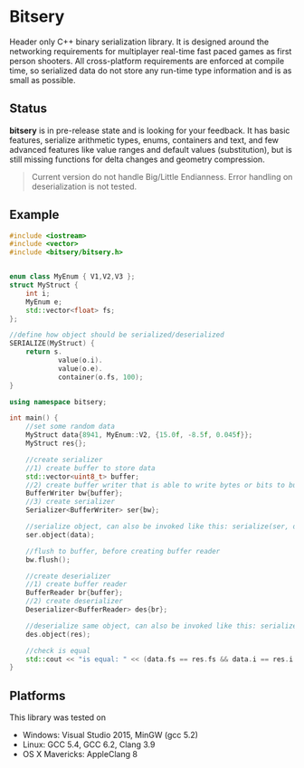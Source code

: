 # Bitsery

Header only C++ binary serialization library.
It is designed around the networking requirements for multiplayer real-time fast paced games as first person shooters.
All cross-platform requirements are enforced at compile time, so serialized data do not store any run-time type information and is as small as possible.

## Status

**bitsery** is in pre-release state and is looking for your feedback. 
It has basic features, serialize arithmetic types, enums, containers and text, and few advanced features like value ranges and default values (substitution), but is still missing functions for delta changes and geometry compression.
> Current version do not handle Big/Little Endianness.
> Error handling on deserialization is not tested.

## Example
```cpp
#include <iostream>
#include <vector>
#include <bitsery/bitsery.h>


enum class MyEnum { V1,V2,V3 };
struct MyStruct {
    int i;
    MyEnum e;
    std::vector<float> fs;
};

//define how object should be serialized/deserialized
SERIALIZE(MyStruct) {
    return s.
            value(o.i).
            value(o.e).
            container(o.fs, 100);
}

using namespace bitsery;

int main() {
    //set some random data
    MyStruct data{8941, MyEnum::V2, {15.0f, -8.5f, 0.045f}};
    MyStruct res{};

    //create serializer
    //1) create buffer to store data
    std::vector<uint8_t> buffer;
    //2) create buffer writer that is able to write bytes or bits to buffer
    BufferWriter bw{buffer};
    //3) create serializer
    Serializer<BufferWriter> ser{bw};

    //serialize object, can also be invoked like this: serialize(ser, data)
    ser.object(data);

    //flush to buffer, before creating buffer reader
    bw.flush();

    //create deserializer
    //1) create buffer reader
    BufferReader br{buffer};
    //2) create deserializer
    Deserializer<BufferReader> des{br};

    //deserialize same object, can also be invoked like this: serialize(des, data)
    des.object(res);

    //check is equal
    std::cout << "is equal: " << (data.fs == res.fs && data.i == res.i && data.e == res.e) << std::endl;
}
```

## Platforms

This library was tested on
* Windows: Visual Studio 2015, MinGW (gcc 5.2)
* Linux: GCC 5.4, GCC 6.2, Clang 3.9
* OS X Mavericks: AppleClang 8

